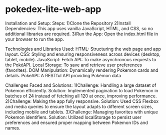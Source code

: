﻿# pokedex-lite-web-app
Installation and Setup:
Steps:
1)Clone the Repository
2)Install Dependencies: This app uses vanilla JavaScript, HTML, and CSS, so no additional libraries are required.
3)Run the App: Open the index.html file in your browser to run the app.

Technologies and Libraries Used:
HTML: Structuring the web page and app layout.
CSS: Styling and ensuring responsiveness across devices (desktop, tablet, mobile).
JavaScript:
Fetch API: To make asynchronous requests to the PokéAPI.
Local Storage: To save and retrieve user preferences (favorites).
DOM Manipulation: Dynamically rendering Pokemon cards and details.
PokeAPI: A RESTful API providing Pokémon data

Challenges Faced and Solutions:
1)Challenge: Handling a large dataset of Pokemon efficiently.
Solution: Implemented pagination to load Pokemon in batches of 24 instead of fetching all 120 at once, improving performance.
2)Challenge: Making the app fully responsive.
Solution: Used CSS Flexbox and media queries to ensure the layout adapts to different screen sizes, including mobile and tablets.
3)Challenge: Managing favorites with unique Pokemon identifiers.
Solution: Utilized localStorage to persist user preferences and ensured proper mapping between Pokemon IDs and names.

